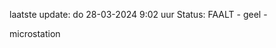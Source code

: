 laatste update: 
do 28-03-2024  9:02   uur 
Status: FAALT - geel - 
<div class="service Y">microstation</div>